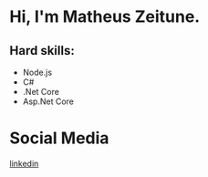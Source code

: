 # Hi, I'm Matheus Zeitune.

## Hard skills:
* Node.js
* C#
* .Net Core
* Asp.Net Core

# Social Media
[linkedin](https://www.linkedin.com/in/matheus-zeitune)
